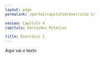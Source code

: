 ```yaml
---
layout: page
permalink: /parte1/capitulo4/exercicio-1/

sessao: Capítulo 4
capitulo: Variações Rítmicas

title: Exercício 1
---
```


Aqui vai o texto